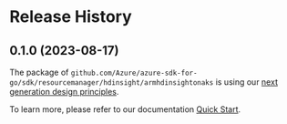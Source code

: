 # Release History

## 0.1.0 (2023-08-17)

The package of `github.com/Azure/azure-sdk-for-go/sdk/resourcemanager/hdinsight/armhdinsightonaks` is using our [next generation design principles](https://azure.github.io/azure-sdk/general_introduction.html).

To learn more, please refer to our documentation [Quick Start](https://aka.ms/azsdk/go/mgmt).